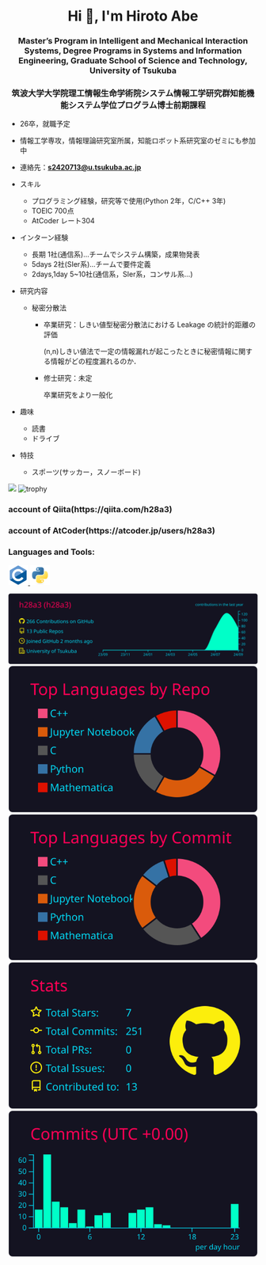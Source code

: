 <h1 align="center">Hi 👋, I'm Hiroto Abe</h1>
<h3 align="center">Master’s Program in Intelligent and Mechanical Interaction Systems, Degree Programs in Systems and Information Engineering, Graduate School of Science and Technology, University of Tsukuba</h3>
<h3 align="center">筑波大学大学院理工情報生命学術院システム情報工学研究群知能機能システム学位プログラム博士前期課程</h3>

- 26卒，就職予定
- 情報工学専攻，情報理論研究室所属，知能ロボット系研究室のゼミにも参加中
- 連絡先：**s2420713@u.tsukuba.ac.jp**

- スキル
  - プログラミング経験，研究等で使用(Python 2年，C/C++ 3年)
  - TOEIC 700点
  - AtCoder レート304
- インターン経験
  - 長期 1社(通信系)...チームでシステム構築，成果物発表
  - 5days 2社(SIer系)...チームで要件定義
  - 2days,1day 5~10社(通信系，SIer系，コンサル系...)

- 研究内容
  - 秘密分散法
    - 卒業研究：しきい値型秘密分散法における Leakage の統計的距離の評価
      
      (n,n)しきい値法で一定の情報漏れが起こったときに秘密情報に関する情報がどの程度漏れるのか．
    - 修士研究：未定
      
      卒業研究をより一般化

- 趣味
  - 読書
  - ドライブ

- 特技
  - スポーツ(サッカー，スノーボード)

![](https://github-readme-stats.vercel.app/api/top-langs?username=h28a3&show_icons=true&locale=en&layout=compact)
![trophy](https://github-profile-trophy.vercel.app/?username=h28a3&theme=gruvbox)


<p align="left">
</p>

<h3 align="left">account of Qiita(https://qiita.com/h28a3)</h3>
<h3 align="left">account of AtCoder(https://atcoder.jp/users/h28a3)</h3>

<h3 align="left">Languages and Tools:</h3>
<p align="left"> <a href="https://www.cprogramming.com/" target="_blank" rel="noreferrer"> <img src="https://raw.githubusercontent.com/devicons/devicon/master/icons/c/c-original.svg" alt="c" width="40" height="40"/> </a> <a href="https://www.python.org" target="_blank" rel="noreferrer"> <img src="https://raw.githubusercontent.com/devicons/devicon/master/icons/python/python-original.svg" alt="python" width="40" height="40"/> </a> </p>

[![](https://raw.githubusercontent.com/h28a3/h28a3/main/profile-summary-card-output/2077/0-profile-details.svg)](https://github.com/vn7n24fzkq/github-profile-summary-cards)
[![](https://raw.githubusercontent.com/h28a3/h28a3/main/profile-summary-card-output/2077/1-repos-per-language.svg)](https://github.com/vn7n24fzkq/github-profile-summary-cards) [![](https://raw.githubusercontent.com/h28a3/h28a3/main/profile-summary-card-output/2077/2-most-commit-language.svg)](https://github.com/vn7n24fzkq/github-profile-summary-cards)
[![](https://raw.githubusercontent.com/h28a3/h28a3/main/profile-summary-card-output/2077/3-stats.svg)](https://github.com/vn7n24fzkq/github-profile-summary-cards) [![](https://raw.githubusercontent.com/h28a3/h28a3/main/profile-summary-card-output/2077/4-productive-time.svg)](https://github.com/vn7n24fzkq/github-profile-summary-cards)
